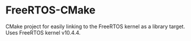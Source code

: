 # FreeRTOS-CMake
CMake project for easily linking to the FreeRTOS kernel as a library target. Uses FreeRTOS kernel v10.4.4.
